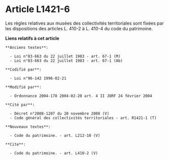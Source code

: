 # Article L1421-6

Les règles relatives aux musées des collectivités territoriales sont fixées par les dispositions des articles L. 410-2 à L.
410-4 du code du patrimoine.

**Liens relatifs à cet article**

	**Anciens textes**:

	  - Loi n°83-663 du 22 juillet 1983 - art. 67-1 (M)
	  - Loi n°83-663 du 22 juillet 1983 - art. 67-1 (Ab)

	**Codifié par**:

	  - Loi n°96-142 1996-02-21

	**Modifié par**:

	  - Ordonnance 2004-178 2004-02-20 art. 4 II JORF 24 février 2004

	**Cité par**:

	  - Décret n°2008-1207 du 20 novembre 2008 (V)
	  - Code général des collectivités territoriales - art. R1421-1 (T)

	**Nouveaux textes**:

	  - Code du patrimoine. - art. L212-10 (V)

	**Cite**:

	  - Code du patrimoine. - art. L410-2 (V)
